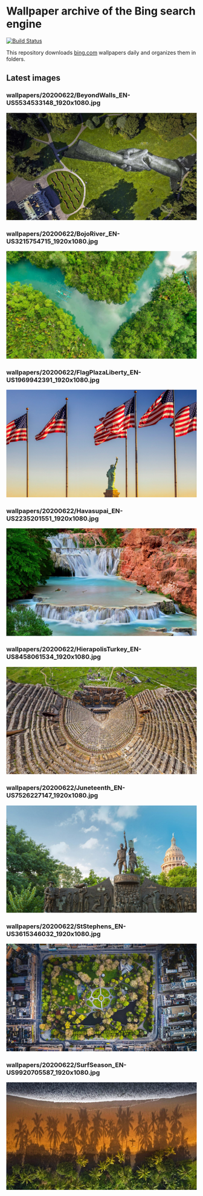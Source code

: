 # Wallpaper archive of the Bing search engine

[![Build Status](https://travis-ci.org/kijart/bing-daily-images-dl.svg?branch=wallpapers)](https://travis-ci.org/kijart/bing-daily-images-dl)

This repository downloads [bing.com](https://www.bing.com) wallpapers daily and organizes them in folders.

## Latest images

<!-- Wallpapers -->

### wallpapers/20200622/BeyondWalls_EN-US5534533148_1920x1080.jpg

![wallpapers/20200622/BeyondWalls_EN-US5534533148_1920x1080.jpg](wallpapers/20200622/BeyondWalls_EN-US5534533148_1920x1080.jpg)

### wallpapers/20200622/BojoRiver_EN-US3215754715_1920x1080.jpg

![wallpapers/20200622/BojoRiver_EN-US3215754715_1920x1080.jpg](wallpapers/20200622/BojoRiver_EN-US3215754715_1920x1080.jpg)

### wallpapers/20200622/FlagPlazaLiberty_EN-US1969942391_1920x1080.jpg

![wallpapers/20200622/FlagPlazaLiberty_EN-US1969942391_1920x1080.jpg](wallpapers/20200622/FlagPlazaLiberty_EN-US1969942391_1920x1080.jpg)

### wallpapers/20200622/Havasupai_EN-US2235201551_1920x1080.jpg

![wallpapers/20200622/Havasupai_EN-US2235201551_1920x1080.jpg](wallpapers/20200622/Havasupai_EN-US2235201551_1920x1080.jpg)

### wallpapers/20200622/HierapolisTurkey_EN-US8458061534_1920x1080.jpg

![wallpapers/20200622/HierapolisTurkey_EN-US8458061534_1920x1080.jpg](wallpapers/20200622/HierapolisTurkey_EN-US8458061534_1920x1080.jpg)

### wallpapers/20200622/Juneteenth_EN-US7526227147_1920x1080.jpg

![wallpapers/20200622/Juneteenth_EN-US7526227147_1920x1080.jpg](wallpapers/20200622/Juneteenth_EN-US7526227147_1920x1080.jpg)

### wallpapers/20200622/StStephens_EN-US3615346032_1920x1080.jpg

![wallpapers/20200622/StStephens_EN-US3615346032_1920x1080.jpg](wallpapers/20200622/StStephens_EN-US3615346032_1920x1080.jpg)

### wallpapers/20200622/SurfSeason_EN-US9920705587_1920x1080.jpg

![wallpapers/20200622/SurfSeason_EN-US9920705587_1920x1080.jpg](wallpapers/20200622/SurfSeason_EN-US9920705587_1920x1080.jpg)

